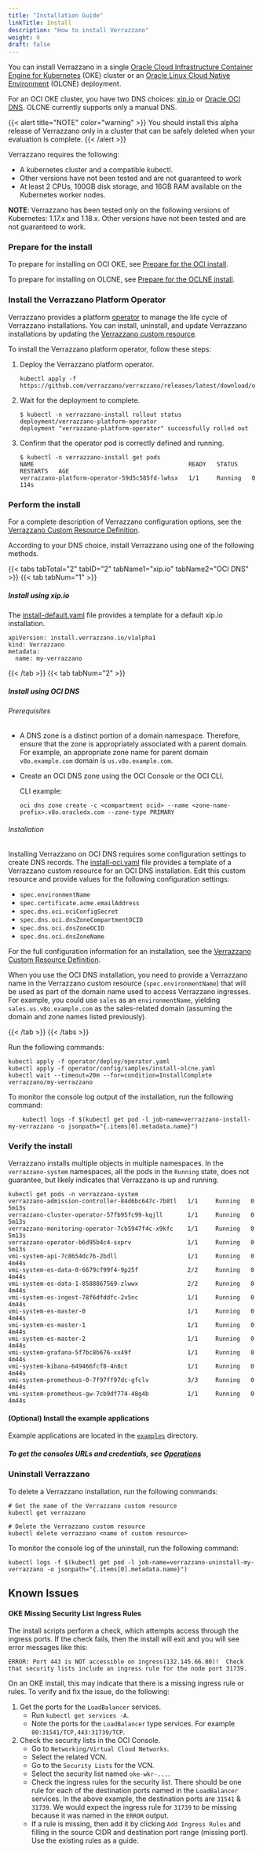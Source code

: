 ```yaml
---
title: "Installation Guide"
linkTitle: Install
description: "How to install Verrazzano"
weight: 9
draft: false
---
```


You can install Verrazzano in a single [Oracle Cloud Infrastructure Container Engine for Kubernetes](https://docs.cloud.oracle.com/en-us/iaas/Content/ContEng/Concepts/contengoverview.htm) (OKE) cluster or
an [Oracle Linux Cloud Native Environment](https://docs.oracle.com/en/operating-systems/olcne/) (OLCNE) deployment.

For an OCI OKE cluster, you have two DNS choices:
[xip.io](http://xip.io/) or
[Oracle OCI DNS](https://docs.cloud.oracle.com/en-us/iaas/Content/DNS/Concepts/dnszonemanagement.htm). OLCNE currently supports only a manual DNS.

{{< alert title="NOTE" color="warning" >}}
You should install this alpha release of Verrazzano only in a cluster that can be safely deleted when your evaluation is complete.
{{< /alert >}}

Verrazzano requires the following:

- A kubernetes cluster and a compatible kubectl.
- Other versions have not been tested and are not guaranteed to work
- At least 2 CPUs, 100GB disk storage, and 16GB RAM available on the Kubernetes worker nodes.


**NOTE**: Verrazzano has been tested only on the following versions of Kubernetes: 1.17.x and 1.18.x.  Other versions have not been tested and are not guaranteed to work.


### Prepare for the install

To prepare for installing on OCI OKE, see [Prepare for the OCI install](../../platforms/oci/oci).

To prepare for installing on OLCNE, see [Prepare for the OCLNE install](../../platforms/olcne/olcne).

### Install the Verrazzano Platform Operator

Verrazzano provides a platform [operator](https://kubernetes.io/docs/concepts/extend-kubernetes/operator/)
to manage the life cycle of Verrazzano installations.  You can install,
uninstall, and update Verrazzano installations by updating the
[Verrazzano custom resource](../../../reference/api/verrazzano/verrazzano).

To install the Verrazzano platform operator, follow these steps:

1. Deploy the Verrazzano platform operator.

    ```shell
    kubectl apply -f https://github.com/verrazzano/verrazzano/releases/latest/download/operator.yaml
    ```

1. Wait for the deployment to complete.

    ```shell
    $ kubectl -n verrazzano-install rollout status deployment/verrazzano-platform-operator
    deployment "verrazzano-platform-operator" successfully rolled out
    ```

1. Confirm that the operator pod is correctly defined and running.

    ```shell
    $ kubectl -n verrazzano-install get pods
    NAME                                            READY   STATUS    RESTARTS   AGE
    verrazzano-platform-operator-59d5c585fd-lwhsx   1/1     Running   0          114s
    ```

### Perform the install

For a complete description of Verrazzano configuration options, see the [Verrazzano Custom Resource Definition](../../../reference/api/verrazzano/verrazzano).

According to your DNS choice, install Verrazzano using one of the following methods.

{{< tabs tabTotal="2" tabID="2" tabName1="xip.io" tabName2="OCI DNS" >}}
{{< tab tabNum="1" >}}
<br>

##### Install using xip.io
The [install-default.yaml](https://github.com/verrazzano/verrazzano/blob/develop/operator/config/samples/install-default.yaml) file provides a template for a default xip.io installation.

```
apiVersion: install.verrazzano.io/v1alpha1
kind: Verrazzano
metadata:
  name: my-verrazzano
```

{{< /tab >}}
{{< tab tabNum="2" >}}
<br>

##### Install using OCI DNS

###### Prerequisites
* A DNS zone is a distinct portion of a domain namespace. Therefore, ensure that the zone is appropriately associated with a parent domain.
For example, an appropriate zone name for parent domain `v8o.example.com` domain is `us.v8o.example.com`.
* Create an OCI DNS zone using the OCI Console or the OCI CLI.  

  CLI example:
  ```
  oci dns zone create -c <compartment ocid> --name <zone-name-prefix>.v8o.oracledx.com --zone-type PRIMARY
  ```

###### Installation

Installing Verrazzano on OCI DNS requires some configuration settings to create DNS records.
The [install-oci.yaml](https://github.com/verrazzano/verrazzano/blob/master/operator/config/samples/install-default.yaml) file provides a template of a Verrazzano custom resource for an OCI DNS installation. Edit this custom resource and provide values for the following configuration settings:

* `spec.environmentName`
* `spec.certificate.acme.emailAddress`
* `spec.dns.oci.ociConfigSecret`
* `spec.dns.oci.dnsZoneCompartmentOCID`
* `spec.dns.oci.dnsZoneOCID`
* `spec.dns.oci.dnsZoneName`

For the full configuration information for an installation, see the [Verrazzano Custom Resource Definition](../../../reference/api/verrazzano/verrazzano/).

When you use the OCI DNS installation, you need to provide a Verrazzano name in the Verrazzano custom resource
 (`spec.environmentName`) that will be used as part of the domain name used to access Verrazzano
ingresses.  For example, you could use `sales` as an `environmentName`, yielding
`sales.us.v8o.example.com` as the sales-related domain (assuming the domain and zone names listed
previously).

{{< /tab >}}
{{< /tabs >}}

Run the following commands:
```
kubectl apply -f operator/deploy/operator.yaml
kubectl apply -f operator/config/samples/install-olcne.yaml
kubectl wait --timeout=20m --for=condition=InstallComplete verrazzano/my-verrazzano
```

To monitor the console log output of the installation, run the following command:
```
    kubectl logs -f $(kubectl get pod -l job-name=verrazzano-install-my-verrazzano -o jsonpath="{.items[0].metadata.name}")
```

### Verify the install

Verrazzano installs multiple objects in multiple namespaces. In the `verrazzano-system` namespaces, all the pods in the `Running` state, does not guarantee, but likely indicates that Verrazzano is up and running.
```
kubectl get pods -n verrazzano-system
verrazzano-admission-controller-84d6bc647c-7b8tl   1/1     Running   0          5m13s
verrazzano-cluster-operator-57fb95fc99-kqjll       1/1     Running   0          5m13s
verrazzano-monitoring-operator-7cb5947f4c-x9kfc    1/1     Running   0          5m13s
verrazzano-operator-b6d95b4c4-sxprv                1/1     Running   0          5m13s
vmi-system-api-7c8654dc76-2bdll                    1/1     Running   0          4m44s
vmi-system-es-data-0-6679cf99f4-9p25f              2/2     Running   0          4m44s
vmi-system-es-data-1-8588867569-zlwwx              2/2     Running   0          4m44s
vmi-system-es-ingest-78f6dfddfc-2v5nc              1/1     Running   0          4m44s
vmi-system-es-master-0                             1/1     Running   0          4m44s
vmi-system-es-master-1                             1/1     Running   0          4m44s
vmi-system-es-master-2                             1/1     Running   0          4m44s
vmi-system-grafana-5f7bc8b676-xx49f                1/1     Running   0          4m44s
vmi-system-kibana-649466fcf8-4n8ct                 1/1     Running   0          4m44s
vmi-system-prometheus-0-7f97ff97dc-gfclv           3/3     Running   0          4m44s
vmi-system-prometheus-gw-7cb9df774-48g4b           1/1     Running   0          4m44s
```

#### (Optional) Install the example applications
Example applications are located in the [`examples`](https://github.com/verrazzano/verrazzano/tree/master/examples) directory.

##### To get the consoles URLs and credentials, see [Operations](../../../operations)

### Uninstall Verrazzano

To delete a Verrazzano installation, run the following commands:

```
# Get the name of the Verrazzano custom resource
kubectl get verrazzano

# Delete the Verrazzano custom resource
kubectl delete verrazzano <name of custom resource>
```

To monitor the console log of the uninstall, run the following command:

```
kubectl logs -f $(kubectl get pod -l job-name=verrazzano-uninstall-my-verrazzano -o jsonpath="{.items[0].metadata.name}")
```

## Known Issues
#### OKE Missing Security List Ingress Rules

The install scripts perform a check, which attempts access through the ingress ports.  If the check fails, then the install will exit and you will see error messages like this:

`ERROR: Port 443 is NOT accessible on ingress(132.145.66.80)!  Check that security lists include an ingress rule for the node port 31739.`

On an OKE install, this may indicate that there is a missing ingress rule or rules.  To verify and fix the issue, do the following:
  1. Get the ports for the `LoadBalancer` services.
     * Run `kubectl get services -A`.
     * Note the ports for the `LoadBalancer` type services.  For example `80:31541/TCP,443:31739/TCP`.
  2. Check the security lists in the OCI Console.
     * Go to `Networking/Virtual Cloud Networks`.
     * Select the related VCN.
     * Go to the `Security Lists` for the VCN.
     * Select the security list named `oke-wkr-...`.
     * Check the ingress rules for the security list.  There should be one rule for each of the destination ports named in the `LoadBalancer` services.  In the above example, the destination ports are `31541` & `31739`. We would expect the ingress rule for `31739` to be missing because it was named in the `ERROR` output.
     * If a rule is missing, then add it by clicking `Add Ingress Rules` and filling in the source CIDR and destination port range (missing port).  Use the existing rules as a guide.
